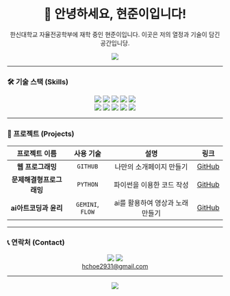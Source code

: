 <div align="center">

# 👋 안녕하세요, 현준이입니다!

<p>한신대학교 자율전공학부에 재학 중인 현준이입니다. 이곳은 저의 열정과 기술이 담긴 공간입니당.</p>

<img src="https://capsule-render.vercel.app/api?type=waving&color=auto&height=200&section=header&text=Choi%20Hyunjun&fontSize=90" />

</div>

---

### 🛠️ 기술 스택 (Skills)

<div align="center">

<!-- 사용하시는 기술 스택의 아이콘을 추가하거나 제거하세요. https://simpleicons.org/ 에서 더 많은 아이콘을 찾을 수 있습니다. -->
<img src="https://img.shields.io/badge/HTML5-E34F26?style=for-the-badge&logo=html5&logoColor=white">
<img src="https://img.shields.io/badge/CSS3-1572B6?style=for-the-badge&logo=css3&logoColor=white">
<img src="https://img.shields.io/badge/JavaScript-F7DF1E?style=for-the-badge&logo=javascript&logoColor=black">
<img src="https://img.shields.io/badge/React-61DAFB?style=for-the-badge&logo=react&logoColor=black">
<img src="https://img.shields.io/badge/Python-3776AB?style=for-the-badge&logo=python&logoColor=white">
<br/>
<img src="https://img.shields.io/badge/Java-007396?style=for-the-badge&logo=java&logoColor=white">
<img src="https://img.shields.io/badge/Spring-6DB33F?style=for-the-badge&logo=spring&logoColor=white">
<img src="https://img.shields.io/badge/MySQL-4479A1?style=for-the-badge&logo=mysql&logoColor=white">
<img src="https://img.shields.io/badge/Git-F05032?style=for-the-badge&logo=git&logoColor=white">
<img src="https://img.shields.io/badge/GitHub-181717?style=for-the-badge&logo=github&logoColor=white">

</div>

---

### 🚀 프로젝트 (Projects)

<!-- 진행했던 프로젝트에 대해 자유롭게 작성해주세요. -->

<div align="center">

| 프로젝트 이름 | 사용 기술 | 설명 | 링크 |
| :---: | :---: | :---: | :---: |
| **웹 프로그래밍** | `GITHUB` | 나만의 소개페이지 만들기 | [GitHub](링크) |
| **문제해결형프로그래밍** | `PYTHON` | 파이썬을 이용한 코드 작성 | [GitHub](링크) |
| **ai아트코딩과 윤리** | `GEMINI`, `FLOW` | ai를 활용하여 영상과 노래 만들기 | [GitHub](링크) |

</div>

---

### 📞 연락처 (Contact)

<!-- 본인의 연락처 정보를 기입하세요. -->

<div align="center">

<a href="mailto:hchoe293@gmail.com"><img src="https://img.shields.io/badge/Email-ea4335?style=for-the-badge&logo=gmail&logoColor=white"></a>
<a href="https://github.com/jjune947"><img src="https://img.shields.io/badge/GitHub-181717?style=for-the-badge&logo=github&logoColor=white"></a>
<br>
<a href="mailto:hchoe2931@gmail.com">hchoe2931@gmail.com</a>

</div>

---

<div align="center">

<img src="https://capsule-render.vercel.app/api?type=rect&color=auto&height=100&section=footer"/>

</div>
